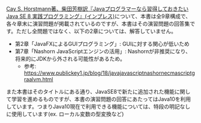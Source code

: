 [Cay S. Horstmann著、柴田芳樹訳『Javaプログラマーなら習得しておきたい Java SE 8 実践プログラミング』(インプレス)](https://www.amazon.co.jp/Java%E3%83%97%E3%83%AD%E3%82%B0%E3%83%A9%E3%83%9E%E3%83%BC%E3%81%AA%E3%82%89%E7%BF%92%E5%BE%97%E3%81%97%E3%81%A6%E3%81%8A%E3%81%8D%E3%81%9F%E3%81%84-Java-%E5%AE%9F%E8%B7%B5%E3%83%97%E3%83%AD%E3%82%B0%E3%83%A9%E3%83%9F%E3%83%B3%E3%82%B0-impress-gear/dp/4844336673)について、本書は全9章構成で、各々章末に演習問題が掲載されているのですが、本書はその演習問題の回答集です。ただし全問題ではなく、以下の2章については、解答していません。

- 第2章「JavaFXによるGUIプログラミング」: GUIに対する関心が低いため
- 第7章「Nashorn JavaScriptエンジンの活用」: Nashornが非推奨になり、将来的にJDKから外される可能性があるため。
    - 参考: https://www.publickey1.jp/blog/18/javajavascriptnashornecmascriptgraalvm.html

また本書はそのタイトルにある通り、JavaSE8で新たに追加された機能に関して学習を進めるものですが、本書の演習問題の回答にあたってはJava10を利用しています。つまりJava10現在で利用できる機能については、特段の明記なしに使用しています(ex. ローカル変数の型変換など)